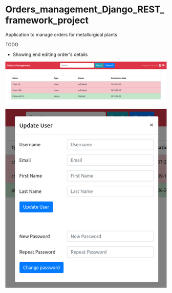 # Orders_management_Django_REST_framework_project

Application to manage orders for metallurgical plants

TODO
- Showing end editing order's details

![](preview_images/preview.png)

![](preview_images/form.png)